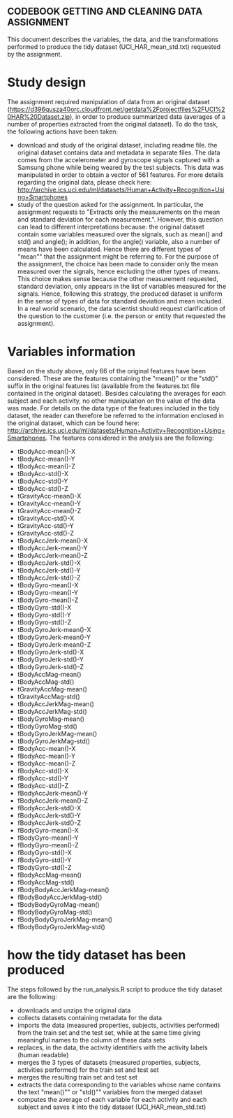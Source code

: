 ## CODEBOOK GETTING AND CLEANING DATA ASSIGNMENT

This document describes the variables, the data, and the transformations performed to produce the tidy dataset (UCI_HAR_mean_std.txt) requested by the assignment.

# Study design
The assignment required manipulation of data from an original dataset (https://d396qusza40orc.cloudfront.net/getdata%2Fprojectfiles%2FUCI%20HAR%20Dataset.zip), in order to produce summarized data (averages of a number of properties extracted from the original dataset). To do the task, the following actions have been taken:
* download and study of the original dataset, including readme file. the original dataset contains data and metadata in separate files. The data comes from the accelerometer and gyroscope signals captured with a Samsung phone while being weared by the test subjects. This data was manipulated in order to obtain a vector of 561 features. For more details regarding the original data, please check here: http://archive.ics.uci.edu/ml/datasets/Human+Activity+Recognition+Using+Smartphones 
* study of the question asked for the assignment. In particular, the assignment requests to "Extracts only the measurements on the mean and standard deviation for each measurement.". However, this question can lead to different interpretations because: the original dataset contain some variables measured over the signals, such as mean() and std() and angle(); in addition, for the angle() variable, also a number of means have been calculated. Hence there are different types of "mean"" that the assignment might be referring to. For the purpose of the assignment, the choice has been made to consider only the mean measured over the signals, hence excluding the other types of means. This choice makes sense because the other measurement requested, standard deviation, only appears in the list of variables measured for the signals. Hence, following this strategy, the produced dataset is uniform in the sense of types of data for standard deviation and mean included. In a real world scenario, the data scientist should request clarification of the question to the customer (i.e. the person or entity that requested the assignment).

# Variables information
Based on the study above, only 66 of the original features have been considered. These are the features containing the "mean()" or the "std()" suffix in the original features list (available from the features.txt file contained in the original dataset). Besides calculating the averages for each subject and each activity, no other manipulation on the value of the data was made. For details on the data type of the features included in the tidy dataset, the reader can therefore be referred to the information enclosed in the original dataset, which can be found here: http://archive.ics.uci.edu/ml/datasets/Human+Activity+Recognition+Using+Smartphones.
The features considered in the analysis are the following:
* tBodyAcc-mean()-X
* tBodyAcc-mean()-Y
* tBodyAcc-mean()-Z
* tBodyAcc-std()-X
* tBodyAcc-std()-Y
* tBodyAcc-std()-Z
* tGravityAcc-mean()-X
* tGravityAcc-mean()-Y
* tGravityAcc-mean()-Z
* tGravityAcc-std()-X
* tGravityAcc-std()-Y
* tGravityAcc-std()-Z
* tBodyAccJerk-mean()-X
* tBodyAccJerk-mean()-Y
* tBodyAccJerk-mean()-Z
* tBodyAccJerk-std()-X
* tBodyAccJerk-std()-Y
* tBodyAccJerk-std()-Z
* tBodyGyro-mean()-X
* tBodyGyro-mean()-Y
* tBodyGyro-mean()-Z
* tBodyGyro-std()-X
* tBodyGyro-std()-Y
* tBodyGyro-std()-Z
* tBodyGyroJerk-mean()-X
* tBodyGyroJerk-mean()-Y
* tBodyGyroJerk-mean()-Z
* tBodyGyroJerk-std()-X
* tBodyGyroJerk-std()-Y
* tBodyGyroJerk-std()-Z
* tBodyAccMag-mean()
* tBodyAccMag-std()
* tGravityAccMag-mean()
* tGravityAccMag-std()
* tBodyAccJerkMag-mean()
* tBodyAccJerkMag-std()
* tBodyGyroMag-mean()
* tBodyGyroMag-std()
* tBodyGyroJerkMag-mean()
* tBodyGyroJerkMag-std()
* fBodyAcc-mean()-X
* fBodyAcc-mean()-Y
* fBodyAcc-mean()-Z
* fBodyAcc-std()-X
* fBodyAcc-std()-Y
* fBodyAcc-std()-Z
* fBodyAccJerk-mean()-Y
* fBodyAccJerk-mean()-Z
* fBodyAccJerk-std()-X
* fBodyAccJerk-std()-Y
* fBodyAccJerk-std()-Z
* fBodyGyro-mean()-X
* fBodyGyro-mean()-Y
* fBodyGyro-mean()-Z
* fBodyGyro-std()-X
* fBodyGyro-std()-Y
* fBodyGyro-std()-Z
* fBodyAccMag-mean()
* fBodyAccMag-std()
* fBodyBodyAccJerkMag-mean()
* fBodyBodyAccJerkMag-std()
* fBodyBodyGyroMag-mean()
* fBodyBodyGyroMag-std()
* fBodyBodyGyroJerkMag-mean()
* fBodyBodyGyroJerkMag-std()

# how the tidy dataset has been produced
The steps followed by the run_analysis.R script to produce the tidy dataset are the following:
* downloads and unzips the original data
* collects datasets containing metadata for the data
* imports the data (measured properties, subjects, activities performed) from the train set and the test set, while at the same time giving meaningful names to the column of these data sets
* replaces, in the data, the activity identifiers with the activity labels (human readable)
* merges the 3 types of datasets (measured properties, subjects, activities performed) for the train set and test set
* merges the resulting train set and test set
* extracts the data corresponding to the variables whose name contains the text "mean()"" or "std()"" variables from the merged dataset
* computes the average of each variable for each activity and each subject and saves it into the tidy dataset (UCI_HAR_mean_std.txt)
